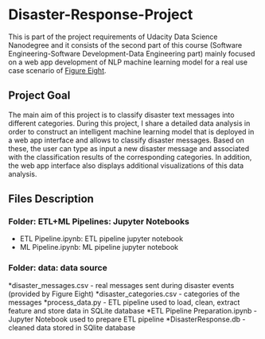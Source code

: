 # Disaster-Response-Project
This is part of the project requirements of Udacity Data Science Nanodegree and it consists of the second part of this course (Software Engineering-Software Development-Data Engineering part) mainly focused on a web app development of NLP machine learning model for a real use case scenario of [Figure Eight](https://appen.com/).

## Project Goal
The main aim of this project is to classify disaster text messages into different categories. During this project, I share a detailed data analysis in order to construct an intelligent machine learning model that is deployed in a web app interface and allows to classify disaster messages. Based on these, the user can type as input a new disaster message and associated with the classification results of the corresponding categories. In addition, the web app interface also displays additional visualizations of this data analysis.

## Files Description
### Folder: ETL+ML Pipelines: Jupyter Notebooks
* ETL Pipeline.ipynb: ETL pipeline jupyter notebook
* ML Pipeline.ipynb: ML pipeline jupyter notebook

### Folder: data: data source
*disaster_messages.csv - real messages sent during disaster events (provided by Figure Eight)
*disaster_categories.csv - categories of the messages
*process_data.py - ETL pipeline used to load, clean, extract feature and store data in SQLite database
*ETL Pipeline Preparation.ipynb - Jupyter Notebook used to prepare ETL pipeline
*DisasterResponse.db - cleaned data stored in SQlite database

